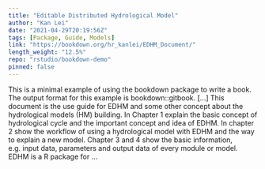 ```yaml
---
title: "Editable Distributed Hydrological Model"
author: "Kan Lei"
date: "2021-04-29T20:19:56Z"
tags: [Package, Guide, Models]
link: "https://bookdown.org/hr_kanlei/EDHM_Document/"
length_weight: "12.5%"
repo: "rstudio/bookdown-demo"
pinned: false
---
```


This is a minimal example of using the bookdown package to write a book. The output format for this example is bookdown::gitbook. [...] This document is the use guide for EDHM and some other concept about the hydrological models (HM) building. In Chapter 1 explain the basic concept of hydrological cycle and the important concept and idea of EDHM. In chapter 2 show the workflow of using a hydrological model with EDHM and the way to explain a new model. Chapter 3 and 4 show the basic information, e.g. input data, parameters and output data of every module or model. EDHM is a R package for ...
